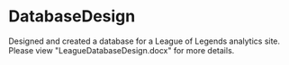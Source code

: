 # DatabaseDesign

Designed and created a database for a League of Legends analytics site. Please view "LeagueDatabaseDesign.docx" for more details.
